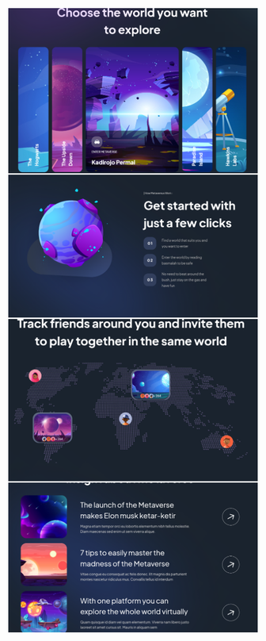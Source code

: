 
<img src="public/Screenshot 2023-03-29 220936.png"/>
<img src="public/Screenshot 2023-03-29 220944.png"/>
<img src="public/Screenshot 2023-03-29 220958.png"/>
<img src="public/Screenshot 2023-03-29 221005.png"/>

